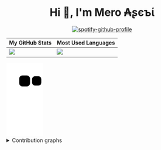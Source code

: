 <h1 align="center">Hi 👋, I'm Mero ₳ʂєъί</h1>

<div align="center">

[![spotify-github-profile](https://spotify-github-profile.vercel.app/api/view?uid=3o3yagerlijobkuz7nbj9evnk&cover_image=false&theme=default&bar_color=ff0000&bar_color_cover=true)](https://spotify-github-profile.vercel.app/api/view?uid=3o3yagerlijobkuz7nbj9evnk&redirect=true)

| My GitHub Stats  | Most Used Languages |
| ------------- | ------------- |
| <img src="https://github-readme-stats.vercel.app/api?username=ussnllmn&show_icons=true&theme=dark&locale=en" width='420px'>  | <img src="https://github-readme-stats.vercel.app/api/top-langs?username=ussnllmn&show_icons=true&theme=dark&locale=en&layout=compact&hide=jupyter notebook" width='350px'>  |

</div> 

<img src="https://github.com/ussnllmn/ussnllmn/blob/output/github-contribution-grid-snake.svg">
<details>
  <summary>Contribution graphs</summary>
  <img src="https://activity-graph.herokuapp.com/graph?username=ussnllmn&theme=react-dark">
</details>

